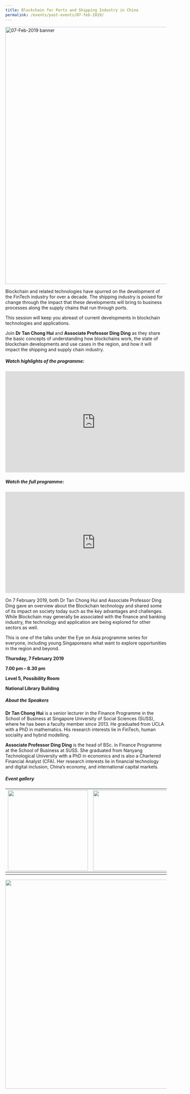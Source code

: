 ```yaml
---
title: Blockchain for Ports and Shipping Industry in China
permalink: /events/past-events/07-feb-2019/
---
```


<img src="\images\past-events\07-Feb-2019\banner.jpg" alt="07-Feb-2019 banner" style="width:800px;" />

Blockchain and related technologies have spurred on the development of the FinTech industry for over a decade. The shipping industry is poised for change through the impact that these developments will bring to business processes along the supply chains that run through ports.

This session will keep you abreast of current developments in blockchain technologies and applications.

Join **Dr Tan Chong Hui** and **Associate Professor Ding Ding** as they share the basic concepts of understanding how blockchains work, the state of blockchain developments and use cases in the region, and how it will impact the shipping and supply chain industry.

#####  **Watch highlights of the programme:** 

<div class="bp-youtube">
<iframe width="560" height="315" src="https://www.youtube.com/embed/_P3EhXMZId0" frameborder="0" allow="accelerometer; autoplay; encrypted-media; gyroscope; picture-in-picture" allowfullscreen></iframe>
</div>

##### **Watch the full programme:**

<div class="bp-youtube">
<iframe width="560" height="315" src="https://www.youtube.com/embed/9mUaS0HcM0I" frameborder="0" allow="accelerometer; autoplay; encrypted-media; gyroscope; picture-in-picture" allowfullscreen></iframe>
</div>

On 7 February 2019, both Dr Tan Chong Hui and Associate Professor Ding Ding gave an overview about the Blockchain technology and shared some of its impact on society today such as the key advantages and challenges. While Blockchain may generally be associated with the finance and banking industry, the technology and application are being explored for other sectors as well.

This is one of the talks under the Eye on Asia programme series for everyone, including young Singaporeans what want to explore opportunities in the region and beyond.

**Thursday, 7 February 2019**

**7.00 pm – 8.30 pm**

**Level 5, Possibility Room**

**National Library Building**

##### **About the Speakers**

**Dr Tan Chong Hui** is a senior lecturer in the Finance Programme in the School of Business at Singapore University of Social Sciences (SUSS), where he has been a faculty member since 2013. He graduated from UCLA with a PhD in mathematics. His research interests lie in FinTech, human sociality and hybrid modelling.

**Associate Professor Ding Ding** is the head of BSc. in Finance Programme at the School of Business at SUSS. She graduated from Nanyang Technological University with a PhD in economics and is also a Chartered Financial Analyst (CFA). Her research interests lie in financial technology and digital inclusion, China’s economy, and international capital markets.

##### **Event gallery**

| <a href="\images\past-events\07-Feb-2019\image-1.jpg"><img src="\images\past-events\07-Feb-2019\image-1.jpg" style="width:250px;" /></a> | <a href="\images\past-events\07-Feb-2019\image-2.jpg"><img src="\images\past-events\07-Feb-2019\image-2.jpg" style="width:250px;" /></a> | <a href="\images\past-events\07-Feb-2019\image-3.jpg"><img src="\images\past-events\07-Feb-2019\image-3.jpg" style="width:250px;" /></a> |
| ------------------------------------------------------------ | ------------------------------------------------------------ | ------------------------------------------------------------ |
|                                                              |                                                              |                                                              |

<img src="\images\past-events\07-Feb-2019\edm.jpg" style="width:650px;" />

